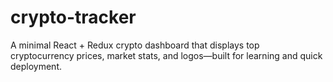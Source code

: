 # crypto-tracker
A minimal React + Redux crypto dashboard that displays top cryptocurrency prices, market stats, and logos—built for learning and quick deployment.
